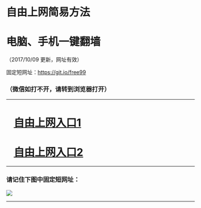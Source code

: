 ﻿# 自由上网简易方法

# 电脑、手机一键翻墙

（2017/10/09 更新，网址有效）

固定短网址：https://git.io/free99

### （微信如打不开，请转到浏览器打开）


***





# &nbsp;&nbsp; <a href="http://ft261521435.fwq-tz-1001.info/fwqtz01.html?t=100900122309 " target="_blank">自由上网入口1</a>
# &nbsp;&nbsp; <a href="http://ft1927030098.fwq-tz-1002.info/fwqtz02.html?t=100900132066 " target="_blank">自由上网入口2</a>
***

### 请记住下图中固定短网址：

<img src="https://s3-us-west-2.amazonaws.com/fwq-1001/yjfq-20170905okok.png" /> 


***

